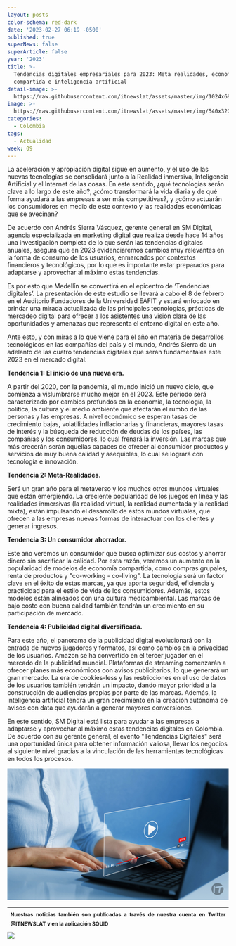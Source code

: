```yaml
---
layout: posts
color-schema: red-dark
date: '2023-02-27 06:19 -0500'
published: true
superNews: false
superArticle: false
year: '2023'
title: >-
  Tendencias digitales empresariales para 2023: Meta realidades, economía
  compartida e inteligencia artificial
detail-image: >-
  https://raw.githubusercontent.com/itnewslat/assets/master/img/1024x680/video-youtube-g.jpg
image: >-
  https://raw.githubusercontent.com/itnewslat/assets/master/img/540x320/video-youtube-p.jpg
categories:
  - Colombia
tags:
  - Actualidad
week: 09
---
```

La aceleración y apropiación digital sigue en aumento, y el uso de las nuevas tecnologías se consolidará junto a la Realidad inmersiva, Inteligencia Artificial y el Internet de las cosas. En este sentido, ¿qué tecnologías serán clave a lo largo de este año?, ¿cómo transformará la vida diaria y de qué forma ayudará a las empresas a ser más competitivas?, y ¿cómo actuarán los consumidores en medio de este contexto y las realidades económicas que se avecinan?
 
De acuerdo con Andrés Sierra Vásquez, gerente general en SM Digital, agencia especializada en marketing digital que realiza desde hace 14 años una investigación completa de lo que serán las tendencias digitales anuales, asegura que en 2023 evidenciaremos cambios muy relevantes en la forma de consumo de los usuarios, enmarcados por contextos financieros y tecnológicos, por lo que es importante estar preparados para adaptarse y aprovechar al máximo estas tendencias.
 
Es por esto que Medellín se convertirá en el epicentro de ‘Tendencias digitales’. La presentación de este estudio se llevará a cabo el 8 de febrero en el Auditorio Fundadores de la Universidad EAFIT y estará enfocado en brindar una mirada actualizada de las principales tecnologías, prácticas de mercadeo digital para ofrecer a los asistentes una visión clara de las oportunidades y amenazas que representa el entorno digital en este año.
 
Ante esto, y con miras a lo que viene para el año en materia de desarrollos tecnológicos en las compañías del país y el mundo, Andrés Sierra da un adelanto de las cuatro tendencias digitales que serán fundamentales este 2023 en el mercado digital:
 
**Tendencia 1: El inicio de una nueva era.**

A partir del 2020, con la pandemia, el mundo inició un nuevo ciclo, que comienza a vislumbrarse mucho mejor en el 2023. Este periodo será caracterizado por cambios profundos en la economía, la tecnología, la política, la cultura y el medio ambiente que afectarán el rumbo de las personas y las empresas. A nivel económico se esperan tasas de crecimiento bajas, volatilidades inflacionarias y financieras, mayores tasas de interés y la búsqueda de reducción de deudas de los países, las compañías y los consumidores, lo cual frenará la inversión. Las marcas que más crecerán serán aquellas capaces de ofrecer al consumidor productos y servicios de muy buena calidad y asequibles, lo cual se logrará con tecnología e innovación.
 
**Tendencia 2: Meta-Realidades.**

Será un gran año para el metaverso y los muchos otros mundos virtuales que están emergiendo. La creciente popularidad de los juegos en línea y las realidades inmersivas (la realidad virtual, la realidad aumentada y la realidad mixta), están impulsando el desarrollo de estos mundos virtuales, que ofrecen a las empresas nuevas formas de interactuar con los clientes y generar ingresos.
 
**Tendencia 3: Un consumidor ahorrador.**

Este año veremos un consumidor que busca optimizar sus costos y ahorrar dinero sin sacrificar la calidad. Por esta razón, veremos un aumento en la popularidad de modelos de economía compartida, como compras grupales, renta de productos y "co-working - co-living". La tecnología será un factor clave en el éxito de estas marcas, ya que aporta seguridad, eficiencia y practicidad para el estilo de vida de los consumidores. Además, estos modelos están alineados con una cultura medioambiental. Las marcas de bajo costo con buena calidad también tendrán un crecimiento en su participación de mercado.
 
**Tendencia 4: Publicidad digital diversificada.**

Para este año, el panorama de la publicidad digital evolucionará con la entrada de nuevos jugadores y formatos, así como cambios en la privacidad de los usuarios. Amazon se ha convertido en el tercer jugador en el mercado de la publicidad mundial. Plataformas de streaming comenzarán a ofrecer planes más económicos con avisos publicitarios, lo que generará un gran mercado. La era de cookies-less y las restricciones en el uso de datos de los usuarios también tendrán un impacto, dando mayor prioridad a la construcción de audiencias propias por parte de las marcas. Además, la inteligencia artificial tendrá un gran crecimiento en la creación autónoma de avisos con data que ayudarán a generar mayores conversiones.
 
En este sentido, SM Digital está lista para ayudar a las empresas a adaptarse y aprovechar al máximo estas tendencias digitales en Colombia. De acuerdo con su gerente general, el evento "Tendencias Digitales" será una oportunidad única para obtener información valiosa, llevar los negocios al siguiente nivel gracias a la vinculación de las herramientas tecnológicas en todos los procesos.

![](https://raw.githubusercontent.com/itnewslat/assets/master/img/540x320/video-youtube-p.jpg)

<table style="height: 42px;" width="569">
<tbody>
<tr>
<td style="text-align: justify;"><sub><strong>Nuestras noticias también son publicadas a través de nuestra cuenta en Twitter <a href="https://twitter.com/itnewslat?lang=es">@ITNEWSLAT</a> y en la aplicación <a href="https://squidapp.co/en/">SQUID</a></strong></sub></td>
</tr>
</tbody>
</table>

<img src="https://tracker.metricool.com/c3po.jpg?hash=56f88a41e39ab42c063cc51676587a04"/>